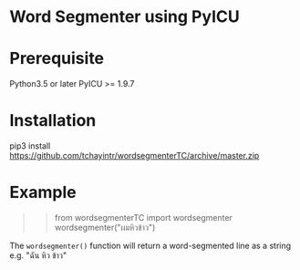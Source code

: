 # Word Segmenter using PyICU

# Prerequisite
Python3.5 or later
PyICU >= 1.9.7

# Installation
pip3 install https://github.com/tchayintr/wordsegmenterTC/archive/master.zip

# Example
>> from wordsegmenterTC import wordsegmenter
>> wordsegmenter("ผมหิวข้าว")

The `wordsegmenter()` function will return a word-segmented line as a string e.g. "ฉัน หิว ข้าว"